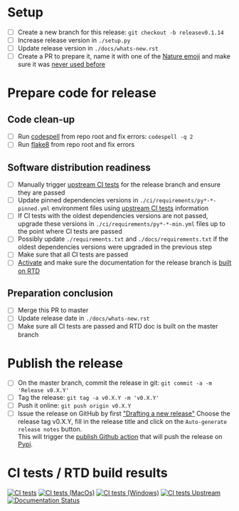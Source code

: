 # Setup

- [ ] Create a new branch for this release: ``git checkout -b releasev0.1.14``
- [ ] Increase release version in ``./setup.py``
- [ ] Update release version in ``./docs/whats-new.rst``
- [ ] Create a PR to prepare it, name it with one of the [Nature emoji](https://www.webfx.com/tools/emoji-cheat-sheet/#tabs-3) and make sure it was [never used before](https://github.com/euroargodev/argopy/pulls?q=is%3Apr+label%3Arelease+) 

# Prepare code for release

## Code clean-up
- [ ] Run [codespell](https://github.com/codespell-project/codespell) from repo root and fix errors: ``codespell -q 2``
- [ ] Run [flake8](https://github.com/PyCQA/flake8) from repo root and fix errors

## Software distribution readiness
- [ ] Manually trigger [upstream CI tests](https://github.com/euroargodev/argopy/actions/workflows/pytests-upstream.yml) for the release branch and ensure they are passed
- [ ] Update pinned dependencies versions in ``./ci/requirements/py*-*-pinned.yml`` environment files using [upstream CI tests](https://github.com/euroargodev/argopy/actions/workflows/pytests-upstream.yml) information
- [ ] If CI tests with the oldest dependencies versions are not passed, upgrade these versions in ``./ci/requirements/py*-*-min.yml`` files up to the point where CI tests are passed
- [ ] Possibly update ``./requirements.txt`` and ``./docs/requirements.txt`` if the oldest dependencies versions were upgraded in the previous step
- [ ] Make sure that all CI tests are passed
- [ ] [Activate](https://readthedocs.org/projects/argopy/versions/) and make sure the documentation for the release branch is [built on RTD](https://readthedocs.org/projects/argopy/builds/)

## Preparation conclusion
- [ ] Merge this PR to master
- [ ] Update release date in ``./docs/whats-new.rst``
- [ ] Make sure all CI tests are passed and RTD doc is built on the master branch

# Publish the release

- [ ] On the master branch, commit the release in git: ``git commit -a -m 'Release v0.X.Y'``
- [ ] Tag the release: ``git tag -a v0.X.Y -m 'v0.X.Y'``
- [ ] Push it online: ``git push origin v0.X.Y``
- [ ] Issue the release on GitHub by first ["Drafting a new release"](https://github.com/euroargodev/argopy/releases/new)
Choose the release tag v0.X.Y, fill in the release title and click on the `Auto-generate release notes` button.  
This will trigger the [publish Github action](https://github.com/euroargodev/argopy/blob/master/.github/workflows/pythonpublish.yml) that will push the release on [Pypi](https://pypi.org/project/argopy/#history).

# CI tests / RTD build results
[![CI tests](https://github.com/euroargodev/argopy/actions/workflows/pytests.yml/badge.svg?branch=releasev0.X.Y)](https://github.com/euroargodev/argopy/actions/workflows/pytests.yml) [![CI tests (MacOs)](https://github.com/euroargodev/argopy/actions/workflows/pytests_mac.yml/badge.svg?branch=releasev0.X.Y)](https://github.com/euroargodev/argopy/actions/workflows/pytests_mac.yml) [![CI tests (Windows)](https://github.com/euroargodev/argopy/actions/workflows/pytests_windows.yml/badge.svg?branch=releasev0.X.Y)](https://github.com/euroargodev/argopy/actions/workflows/pytests_windows.yml) [![CI tests Upstream](https://github.com/euroargodev/argopy/actions/workflows/pytests-upstream.yml/badge.svg?branch=releasev0.X.Y)](https://github.com/euroargodev/argopy/actions/workflows/pytests-upstream.yml)
[![Documentation Status](https://readthedocs.org/projects/argopy/badge/?version=releasev0.X.Y)](https://argopy.readthedocs.io/en/releasev0.X.Y)
